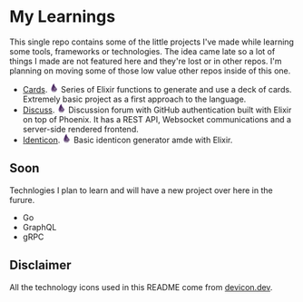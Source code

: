 # My Learnings

This single repo contains some of the little projects I've made while learning some tools, frameworks or technologies. The idea came late so a lot of things I made are not featured here and they're lost or in other repos. I'm planning on moving some of those low value other repos inside of this one.

* [Cards](./elixir_cards/). <img src="./icons/elixir.svg" height="16px"/> Series of Elixir functions to generate and use a deck of cards. Extremely basic project as a first approach to the language.
* [Discuss](./elixir_discuss/). <img src="./icons/elixir.svg" height="16px"/> Discussion forum with GitHub authentication built with Elixir on top of Phoenix. It has a REST API, Websocket communications and a server-side rendered frontend.
* [Identicon](./elixir_identicon/). <img src="./icons/elixir.svg" height="16px"/> Basic identicon generator amde with Elixir.

## Soon
Technlogies I plan to learn and will have a new project over here in the furure.
* Go
* GraphQL
* gRPC

## Disclaimer
All the technology icons used in this README come from [devicon.dev](https://devicon.dev/).


